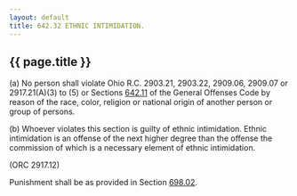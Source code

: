 ```yaml
---
layout: default 
title: 642.32 ETHNIC INTIMIDATION.
---
```


{{ page.title }}
----------------

​(a) No person shall violate Ohio R.C. 2903.21, 2903.22, 2909.06,
2909.07 or 2917.21(A)(3) to (5) or Sections [642.11](30b1ad21.html) of
the General Offenses Code by reason of the race, color, religion or
national origin of another person or group of persons.

​(b) Whoever violates this section is guilty of ethnic intimidation.
Ethnic intimidation is an offense of the next higher degree than the
offense the commission of which is a necessary element of ethnic
intimidation.

(ORC 2917.12)

Punishment shall be as provided in Section [698.02](38e2f631.html).
